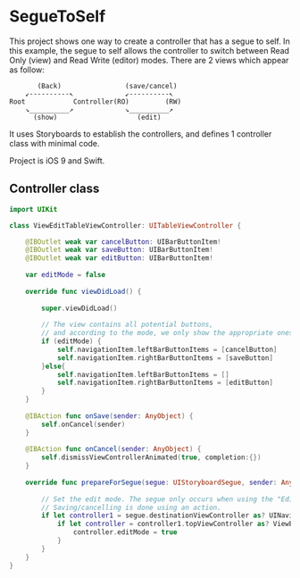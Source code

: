 # SegueToSelf

This project shows one way to create a controller that has a segue to self. In this example, the segue to self allows the controller to switch between Read Only (view) and Read Write (editor) modes. There are 2 views which appear as follow:

```
       (Back)                (save/cancel)
    ↙----------↖             ↙----------↖
Root            Controller(RO)         (RW)
    ↘__________↗             ↘__________↗
      (show)                    (edit)
```

It uses Storyboards to establish the controllers, and defines 1 controller class with minimal code.

Project is iOS 9 and Swift.

## Controller class

```swift
import UIKit

class ViewEditTableViewController: UITableViewController {

    @IBOutlet weak var cancelButton: UIBarButtonItem!
    @IBOutlet weak var saveButton: UIBarButtonItem!
    @IBOutlet weak var editButton: UIBarButtonItem!
    
    var editMode = false
    
    override func viewDidLoad() {
        
        super.viewDidLoad()
        
        // The view contains all potential buttons,
        // and according to the mode, we only show the appropriate ones
        if (editMode) {
            self.navigationItem.leftBarButtonItems = [cancelButton]
            self.navigationItem.rightBarButtonItems = [saveButton]
        }else{
            self.navigationItem.leftBarButtonItems = []
            self.navigationItem.rightBarButtonItems = [editButton]
        }
    }
    
    @IBAction func onSave(sender: AnyObject) {
        self.onCancel(sender)
    }
    
    @IBAction func onCancel(sender: AnyObject) {
        self.dismissViewControllerAnimated(true, completion:{})
    }
    
    override func prepareForSegue(segue: UIStoryboardSegue, sender: AnyObject?) {
        
        // Set the edit mode. The segue only occurs when using the "Edit" button.
        // Saving/cancelling is done using an action.
        if let controller1 = segue.destinationViewController as? UINavigationController {
            if let controller = controller1.topViewController as? ViewEditTableViewController {
                controller.editMode = true
            }
        }
    }
}
```

